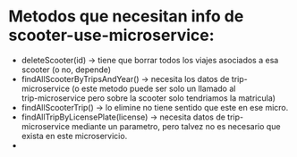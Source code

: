 # Metodos que necesitan info de scooter-use-microservice:

- deleteScooter(id) -> tiene que borrar todos los viajes asociados a esa scooter (o no, depende)
- findAllScooterByTripsAndYear() -> necesita los datos de trip-microservice (o este metodo puede ser solo un llamado al   
trip-microservice pero sobre la scooter solo tendriamos la matricula)
- findAllScooterTrip() -> lo elimine no tiene sentido que este en ese micro.
- findAllTripByLicensePlate(license) -> necesita datos de trip-microservice mediante un 
parametro, pero talvez no es necesario que exista en este microservicio.
- 